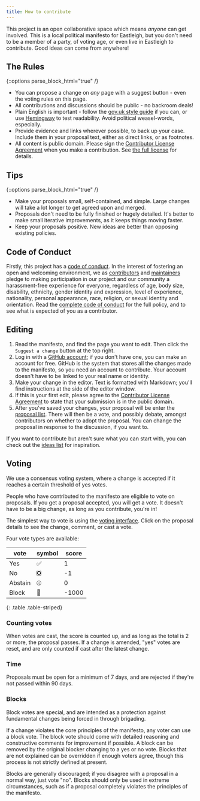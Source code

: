 ```yaml
---
title: How to contribute
---
```


This project is an open collaborative space which means *anyone* can get involved. This is a local political manifesto for Eastleigh, but you don't need to be a member of a party, of voting age, or even live in Eastleigh to contribute. Good ideas can come from anywhere!

## The Rules

{::options parse_block_html="true" /}
<div class='well'>

* You can propose a change on *any* page with a suggest button - even the voting rules on this page.
* All contributions and discussions should be public - no backroom deals!
* Plain English is important - follow the [gov.uk style guide](https://www.gov.uk/guidance/content-design/writing-for-gov-uk) if you can, or use [Hemingway](http://hemingwayapp.com) to test readability. Avoid political weasel-words, especially.
* Provide evidence and links wherever possible, to back up your case. Include them in your proposal text, either as direct links, or as footnotes.
* All content is public domain. Please sign the [Contributor License Agreement](https://www.clahub.com/agreements/OpenEastleighPolitics/manifesto) when you make a contribution. See [the full license](license.html) for details.

</div>

## Tips

{::options parse_block_html="true" /}
<div class='well'>

* Make your proposals small, self-contained, and simple. Large changes will take a lot longer to get agreed upon and merged.
* Proposals don't need to be fully finished or hugely detailed. It's better to make small iterative improvements, as it keeps things moving faster.
* Keep your proposals positive. New ideas are better than opposing existing policies.

</div>

## Code of Conduct

Firstly, this project has a [code of conduct](CODE_OF_CONDUCT.html). In the interest of fostering an open and welcoming environment, we as [contributors](https://eastleigh-groupthink-app.herokuapp.com/users) and [maintainers](maintainers.html) pledge to making participation in our project and our community a harassment-free experience for everyone, regardless of age, body size, disability, ethnicity, gender identity and expression, level of experience, nationality, personal appearance, race, religion, or sexual identity and orientation. Read the [complete code of conduct](CODE_OF_CONDUCT.html) for the full policy, and to see what is expected of you as a contributor.

## Editing

1. Read the manifesto, and find the page you want to edit. Then click the `Suggest a change` button at the top right.
2. Log in with a [GitHub account](https://github.com/signup/free); if you don't have one, you can make an account for free. GitHub is the system that stores all the changes made to the manifesto, so you need an account to contribute. Your account doesn't have to be linked to your real name or identity.
3. Make your change in the editor. Text is formatted with Markdown; you'll find instructions at the side of the editor window.
4. If this is your first edit, please agree to the [Contributor License Agreement](https://www.clahub.com/agreements/OpenEastleighPolitics/manifesto) to state that your submission is in the public domain.
5. After you've saved your changes, your proposal will be enter the [proposal list](https://eastleigh-groupthink-app.herokuapp.com/proposals). There will then be a vote, and possibly debate, amongst contributors on whether to adopt the proposal. You can change the proposal in response to the discussion, if you want to.

If you want to contribute but aren't sure what you can start with, you can check out the [ideas list](https://eastleigh-groupthink-app.herokuapp.com/ideas) for inspiration.

## Voting

We use a consensus voting system, where a change is accepted if it reaches a certain threshold of yes votes.

People who have contributed to the manifesto are eligible to vote on proposals. If you get a proposal accepted, you will get a vote. It doesn't have to be a big change, as long as you contribute, you're in!

The simplest way to vote is using the [voting interface](https://eastleigh-groupthink-app.herokuapp.com/proposals). Click on the proposal details to see the change, comment, or cast a vote.

Four vote types are available:

|vote|symbol|score|
|--|--|--|
|Yes|:white_check_mark:|1|
|No|:negative_squared_cross_mark:|-1|
|Abstain|:zipper_mouth_face:|0|
|Block|:no_entry_sign:|-1000|
{: .table .table-striped}

### Counting votes

When votes are cast, the score is counted up, and as long as the total is 2 or more, the proposal passes. If a change is amended, "yes" votes are reset, and are only counted if cast after the latest change.

### Time

Proposals must be open for a minimum of 7 days, and are rejected if they're not passed within 90 days.

### Blocks

Block votes are special, and are intended as a protection against fundamental changes being forced in through brigading. 

If a change violates the core principles of the manifesto, any voter can use a block vote. The block vote should come with detailed reasoning and constructive comments for improvement if possible. A block can be removed by the original blocker changing to a yes or no vote. Blocks that are not explained can be overridden if enough voters agree, though this process is not strictly defined at present.

Blocks are generally discouraged; if you disagree with a proposal in a normal way, just vote "no". Blocks should only be used in extreme circumstances, such as if a proposal completely violates the principles of the manifesto.
